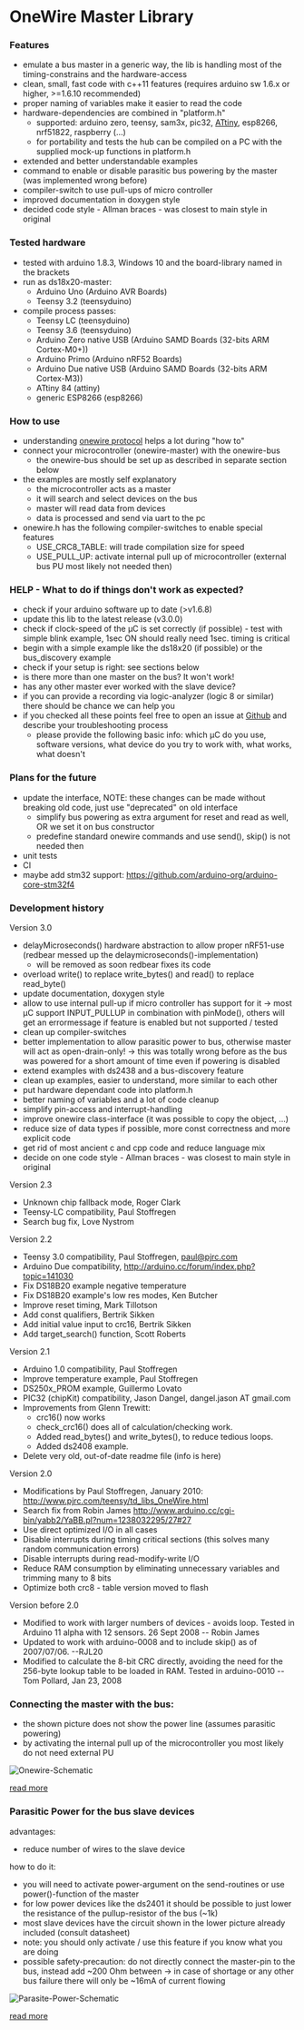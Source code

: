 OneWire Master Library
======================

### Features
- emulate a bus master in a generic way, the lib is handling most of the timing-constrains and the hardware-access
- clean, small, fast code with c++11 features (requires arduino sw 1.6.x or higher, >=1.6.10 recommended)
- proper naming of variables make it easier to read the code
- hardware-dependencies are combined in "platform.h"
   - supported: arduino zero, teensy, sam3x, pic32, [ATtiny](https://github.com/damellis/attiny), esp8266, nrf51822, raspberry (...)
   - for portability and tests the hub can be compiled on a PC with the supplied mock-up functions in platform.h
- extended and better understandable examples
- command to enable or disable parasitic bus powering by the master (was implemented wrong before)
- compiler-switch to use pull-ups of micro controller 
- improved documentation in doxygen style
- decided code style - Allman braces - was closest to main style in original

### Tested hardware
- tested with arduino 1.8.3, Windows 10 and the board-library named in the brackets
- run as ds18x20-master: 
   - Arduino Uno (Arduino AVR Boards)
   - Teensy 3.2 (teensyduino)
- compile process passes: 
   - Teensy LC (teensyduino)
   - Teensy 3.6 (teensyduino)
   - Arduino Zero native USB (Arduino SAMD Boards (32-bits ARM Cortex-M0+))
   - Arduino Primo (Arduino nRF52 Boards)
   - Arduino Due native USB (Arduino SAMD Boards (32-bits ARM Cortex-M3))
   - ATtiny 84 (attiny)
   - generic ESP8266 (esp8266)

### How to use
- understanding [onewire protocol](https://en.wikipedia.org/wiki/1-Wire) helps a lot during "how to"
- connect your microcontroller (onewire-master) with the onewire-bus
   - the onewire-bus should be set up as described in separate section below
- the examples are mostly self explanatory
   - the microcontroller acts as a master
   - it will search and select devices on the bus
   - master will read data from devices
   - data is processed and send via uart to the pc
- onewire.h has the following compiler-switches to enable special features
   - USE_CRC8_TABLE: will trade compilation size for speed
   - USE_PULL_UP: activate internal pull up of microcontroller (external bus PU most likely not needed then)

### HELP - What to do if things don't work as expected?
- check if your arduino software up to date (>v1.6.8)
- update this lib to the latest release (v3.0.0)
- check if clock-speed of the µC is set correctly (if possible) - test with simple blink example, 1sec ON should really need 1sec. timing is critical
- begin with a simple example like the ds18x20 (if possible) or the bus_discovery example
- check if your setup is right: see sections below
- is there more than one master on the bus? It won't work!
- has any other master ever worked with the slave device?
- if you can provide a recording via logic-analyzer (logic 8 or similar) there should be chance we can help you 
- if you checked all these points feel free to open an issue at [Github](https://github.com/orgua/OneWire) and describe your troubleshooting process
   - please provide the following basic info: which µC do you use, software versions, what device do you try to work with, what works, what doesn't
   
### Plans for the future

- update the interface, NOTE: these changes can be made without breaking old code, just use "deprecated" on old interface 
  - simplify bus powering as extra argument for reset and read as well, OR we set it on bus constructor
  - predefine standard onewire commands and use send(), skip() is not needed then
- unit tests
- CI
- maybe add stm32 support: https://github.com/arduino-org/arduino-core-stm32f4

### Development history
Version 3.0
- delayMicroseconds() hardware abstraction to allow proper nRF51-use (redbear messed up the delaymicroseconds()-implementation)
   - will be removed as soon redbear fixes its code
- overload write() to replace write_bytes() and read() to replace read_byte()
- update documentation, doxygen style
- allow to use internal pull-up if micro controller has support for it -> most µC support INPUT_PULLUP in combination with pinMode(), others will get an errormessage if feature is enabled but not supported / tested
- clean up compiler-switches
- better implementation to allow parasitic power to bus, otherwise master will act as open-drain-only! -> this was totally wrong before as the bus was powered for a short amount of time even if powering is disabled
- extend examples with ds2438 and a bus-discovery feature
- clean up examples, easier to understand, more similar to each other
- put hardware dependant code into platform.h
- better naming of variables and a lot of code cleanup
- simplify pin-access and interrupt-handling
- improve onewire class-interface (it was possible to copy the object, ...) 
- reduce size of data types if possible, more const correctness and more explicit code
- get rid of most ancient c and cpp code and reduce language mix
- decide on one code style - Allman braces - was closest to main style in original

Version 2.3
- Unknown chip fallback mode, Roger Clark
- Teensy-LC compatibility, Paul Stoffregen
- Search bug fix, Love Nystrom

Version 2.2
- Teensy 3.0 compatibility, Paul Stoffregen, paul@pjrc.com
- Arduino Due compatibility, http://arduino.cc/forum/index.php?topic=141030
- Fix DS18B20 example negative temperature
- Fix DS18B20 example's low res modes, Ken Butcher
- Improve reset timing, Mark Tillotson
- Add const qualifiers, Bertrik Sikken
- Add initial value input to crc16, Bertrik Sikken
- Add target_search() function, Scott Roberts

Version 2.1
- Arduino 1.0 compatibility, Paul Stoffregen
- Improve temperature example, Paul Stoffregen
- DS250x_PROM example, Guillermo Lovato
- PIC32 (chipKit) compatibility, Jason Dangel, dangel.jason AT gmail.com
- Improvements from Glenn Trewitt:
   - crc16() now works
   - check_crc16() does all of calculation/checking work.
   - Added read_bytes() and write_bytes(), to reduce tedious loops.
   - Added ds2408 example.
- Delete very old, out-of-date readme file (info is here)

Version 2.0
- Modifications by Paul Stoffregen, January 2010: http://www.pjrc.com/teensy/td_libs_OneWire.html
- Search fix from Robin James http://www.arduino.cc/cgi-bin/yabb2/YaBB.pl?num=1238032295/27#27
- Use direct optimized I/O in all cases
- Disable interrupts during timing critical sections (this solves many random communication errors)
- Disable interrupts during read-modify-write I/O
- Reduce RAM consumption by eliminating unnecessary variables and trimming many to 8 bits
- Optimize both crc8 - table version moved to flash

Version before 2.0
- Modified to work with larger numbers of devices - avoids loop. Tested in Arduino 11 alpha with 12 sensors. 26 Sept 2008 -- Robin James
- Updated to work with arduino-0008 and to include skip() as of 2007/07/06. --RJL20
- Modified to calculate the 8-bit CRC directly, avoiding the need for the 256-byte lookup table to be loaded in RAM.  Tested in arduino-0010 -- Tom Pollard, Jan 23, 2008

### Connecting the master with the bus: 

- the shown picture does not show the power line (assumes parasitic powering)
- by activating the internal pull up of the microcontroller you most likely do not need external PU

![Onewire-Schematic](http://wiki.lvl1.org/images/1/15/Onewire.gif)

[read more](http://wiki.lvl1.org/DS1820_Temp_sensor)

### Parasitic Power for the bus slave devices

advantages: 
- reduce number of wires to the slave device

how to do it:
- you will need to activate power-argument on the send-routines or use power()-function of the master
- for low power devices like the ds2401 it should be possible to just lower the resistance of the pullup-resistor of the bus (~1k)
- most slave devices have the circuit shown in the lower picture already included (consult datasheet)
- note: you should only activate / use this feature if you know what you are doing
- possible safety-precaution: do not directly connect the master-pin to the bus, instead add ~200 Ohm between -> in case of shortage or any other bus failure there will only be ~16mA of current flowing 

![Parasite-Power-Schematic](http://i.stack.imgur.com/0MeGL.jpg)

[read more](http://electronics.stackexchange.com/questions/193300/digital-ic-that-draws-power-from-data-pins)
